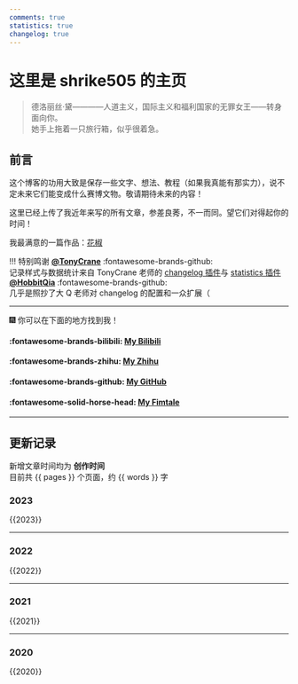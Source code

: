 ```yaml
---
comments: true
statistics: true
changelog: true
---
```


# 这里是 shrike505 的主页

>德洛丽丝·黛————人道主义，国际主义和福利国家的无罪女王——转身面向你。  
她手上拖着一只旅行箱，似乎很着急。

## 前言
这个博客的功用大致是保存一些文字、想法、教程（如果我真能有那实力），说不定未来它们能变成什么赛博文物。敬请期待未来的内容！  
  
这里已经上传了我近年来写的所有文章，参差良莠，不一而同。望它们对得起你的时间！  
  
我最满意的一篇作品：[花椒](stories/Pepper.md)  
  
!!! 特别鸣谢
    [**@TonyCrane**](https://github.com/TonyCrane) :fontawesome-brands-github:  
    记录样式与数据统计来自 TonyCrane 老师的 [changelog 插件](https://github.com/TonyCrane/mkdocs-changelog-plugin)与 [statistics 插件](https://github.com/TonyCrane/mkdocs-statistics-plugin)  
    [**@HobbitQia**](https://github.com/HobbitQia/) :fontawesome-brands-github:  
    几乎是照抄了大 Q 老师对 changelog 的配置和一众扩展（  
      
***
:fireworks: 你可以在下面的地方找到我！  

#### :fontawesome-brands-bilibili: [My Bilibili](https://space.bilibili.com/164131287/)  
#### :fontawesome-brands-zhihu: [My Zhihu](https://www.zhihu.com/people/trixie-83-96)  
#### :fontawesome-brands-github: [My GitHub](https://github.com/shrike-505)
#### :fontawesome-solid-horse-head: [My Fimtale](https://fimtale.com/u/叁壹肆壹)
***

  
## 更新记录

新增文章时间均为 __创作时间__  
目前共 {{ pages }} 个页面，约 {{ words }} 字


### 2023
{{2023}}

---

### 2022
{{2022}}

---

### 2021
{{2021}}

---

### 2020
{{2020}}
